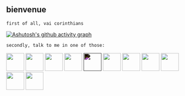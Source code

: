 ## bienvenue

```first of all, vai corinthians```

[![Ashutosh's github activity graph](https://github-readme-activity-graph.vercel.app/graph?username=mtab-dev&bg_color=000000&color=00f&line=00f&point=0a855c&area=true&hide_border=true)](https://github.com/ashutosh00710/github-readme-activity-graph)



```secondly, talk to me in one of those:``` 
<div>        
    <img src="https://cdn.jsdelivr.net/gh/devicons/devicon/icons/typescript/typescript-original.svg" width="48px"/>
    <img src="https://cdn.jsdelivr.net/gh/devicons/devicon/icons/javascript/javascript-original.svg" width="48px"/>
    <img src="https://cdn.jsdelivr.net/gh/devicons/devicon/icons/nodejs/nodejs-original.svg" width="48px"/>    
    <img src="https://cdn.jsdelivr.net/gh/devicons/devicon@latest/icons/godot/godot-original.svg" width="48px" />
    <img src="https://www.svgrepo.com/show/373756/light-gamemaker2.svg" width="48px" style="filter: invert(100%)"/>
    <img src="https://cdn.jsdelivr.net/gh/devicons/devicon@latest/icons/nestjs/nestjs-original.svg" width="48px"/>
    <img src="https://cdn.jsdelivr.net/gh/devicons/devicon/icons/react/react-original.svg" width="48px"/>
    <img src="https://cdn.jsdelivr.net/gh/devicons/devicon/icons/sass/sass-original.svg" width="48px"/>   
    <img src="https://cdn.jsdelivr.net/gh/devicons/devicon@latest/icons/git/git-original.svg" width="48px" />                 
    <img src="https://cdn.jsdelivr.net/gh/devicons/devicon/icons/mongodb/mongodb-original-wordmark.svg" width="48px"/>     
    <img src="https://cdn.jsdelivr.net/gh/devicons/devicon/icons/figma/figma-original.svg" width="48px"/>
</div>   
